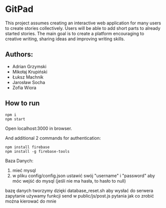 # GitPad

This project assumes creating an interactive web application for many users to create stories collectively. Users will be able to add short parts to already started stories. The main goal is to create a platform encouraging to creative writing, sharing ideas and improving writing skills.

## Authors:
* Adrian Grzymski
* Mikołaj Krupiński
* Łuksz Machnik
* Jarosław Socha
* Zofia Wiora

## How to run
```
npm i
npm start
```
Open localhost:3000 in browser.

And additional 2 commands for authentication:
```
npm install firebase
npm install -g firebase-tools
```

Baza Danych:
1. mieć mysql
2. w pliku config/config.json ustawić swój "username" i "password" aby móc wejść do mysql (jeśli nie ma hasła, to hasło to null)


bazę danych tworzymy dzięki database_reset.sh
aby wysłać do serwera zapytanie używamy funkcji send w public/js/post.js
pytania jak co zrobić można kierować do mnie
